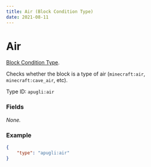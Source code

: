 ```yaml
---
title: Air (Block Condition Type)
date: 2021-08-11
---
```


# Air

[Block Condition Type](../block_condition_types.md).

Checks whether the block is a type of air (`minecraft:air`, `minecraft:cave_air`, etc). 

Type ID: `apugli:air`

### Fields

*None.*


### Example
```json
{
    "type": "apugli:air"
}
```